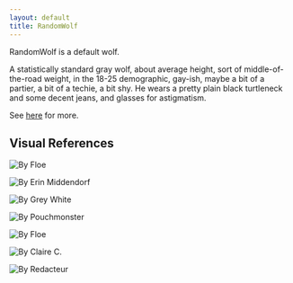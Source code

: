 ```yaml
---
layout: default
title: RandomWolf
---
```


RandomWolf is a default wolf.

A statistically standard gray wolf, about average height, sort of middle-of-the-road weight, in the 18-25 demographic, gay-ish, maybe a bit of a partier, a bit of a techie, a bit shy. He wears a pretty plain black turtleneck and some decent jeans, and glasses for astigmatism.

See [here](http://www.adjectivespecies.com/2011/11/09/the-default-furry/) for more.

## Visual References

![By Floe](http://assets.adjectivespecies.com/lsf-header-fit.jpg)

![By Erin Middendorf](erin-middendorf--badge--randomwolf.jpg)

![By Grey White](grey--interview-small--randomwolf.jpg)

![By Pouchmonster](pouchmonster--as1yr-color--randomwolf.png)

![By Floe](floe--as2yr--randomwolf.png)

![By Claire C.](goccart--as3yr--randomwolf.jpg)

![By Redacteur](redacteur--adj_species_4th--randomwolf.png)
